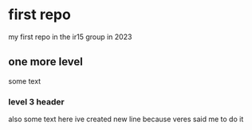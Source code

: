 # first repo
my first repo in the ir15 group in 2023

## one more level

some text

### level 3 header

also some text here
ive created new line because veres said me to do it
